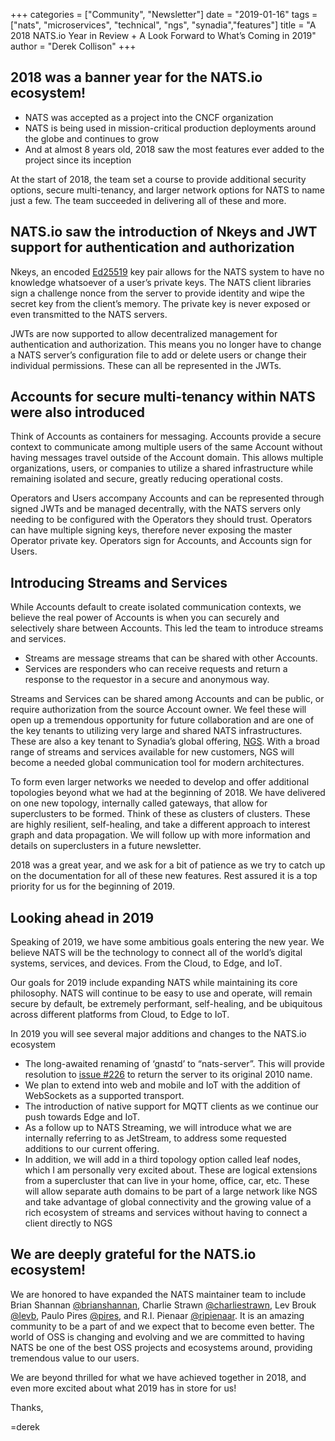 +++
categories = ["Community", "Newsletter"]
date = "2019-01-16"
tags = ["nats", "microservices", "technical", "ngs", "synadia","features"]
title = "A 2018 NATS.io Year in Review + A Look Forward to What’s Coming in 2019"
author = "Derek Collison"
+++
## 2018 was a banner year for the NATS.io ecosystem!
  * NATS was accepted as a project into the CNCF organization
  * NATS is being used in mission-critical production deployments around the globe and continues to grow
  * And at almost 8 years old, 2018 saw the most features ever added to the project since its inception

At the start of 2018, the team set a course to provide additional security options, secure multi-tenancy, and larger network options for NATS to name just a few. The team succeeded in delivering all of these and more.

## NATS.io saw the introduction of Nkeys and JWT support for authentication and authorization
Nkeys, an encoded [Ed25519](https://ed25519.cr.yp.to/) key pair allows for the NATS system to have no knowledge whatsoever of a user’s private keys. The NATS client libraries sign a challenge nonce from the server to provide identity and wipe the secret key from the client’s memory. The private key is never exposed or even transmitted to the NATS servers.

JWTs are now supported to allow decentralized management for authentication and authorization. This means you no longer have to change a NATS server’s configuration file to add or delete users or change their individual permissions. These can all be represented in the JWTs.
 
## Accounts for secure multi-tenancy within NATS were also introduced
Think of Accounts as containers for messaging. Accounts provide a secure context to communicate among multiple users of the same Account without having messages travel outside of the Account domain. This allows multiple organizations, users, or companies to utilize a shared infrastructure while remaining isolated and secure, greatly reducing operational costs.

Operators and Users accompany Accounts and can be represented through signed JWTs and be managed decentrally, with the NATS servers only needing to be configured with the Operators they should trust. Operators can have multiple signing keys, therefore never exposing the master Operator private key. Operators sign for Accounts, and Accounts sign for Users.

## Introducing Streams and Services
While Accounts default to create isolated communication contexts, we believe the real power of Accounts is when you can securely and selectively share between Accounts. This led the team to introduce streams and services.

  * Streams are message streams that can be shared with other Accounts.
  * Services are responders who can receive requests and return a response to the requestor in a secure and anonymous way.

Streams and Services can be shared among Accounts and can be public, or require authorization from the source Account owner. We feel these will open up a tremendous opportunity for future collaboration and are one of the key tenants to utilizing very large and shared NATS infrastructures. These are also a key tenant to Synadia’s global offering, [NGS](https://synadia.com/ngs). With a broad range of streams and services available for new customers, NGS will become a needed global communication tool for modern architectures.

To form even larger networks we needed to develop and offer additional topologies beyond what we had at the beginning of 2018. We have delivered on one new topology, internally called gateways, that allow for superclusters to be formed. Think of these as clusters of clusters. These are highly resilient, self-healing, and take a different approach to interest graph and data propagation. We will follow up with more information and details on superclusters in a future newsletter.

2018 was a great year, and we ask for a bit of patience as we try to catch up on the documentation for all of these new features. Rest assured it is a top priority for us for the beginning of 2019.
 
## Looking ahead in 2019
Speaking of 2019, we have some ambitious goals entering the new year. We believe NATS will be the technology to connect all of the world’s digital systems, services, and devices. From the Cloud, to Edge, and IoT.

Our goals for 2019 include expanding NATS while maintaining its core philosophy. NATS will continue to be easy to use and operate, will remain secure by default, be extremely performant, self-healing, and be ubiquitous across different platforms from Cloud, to Edge to IoT.
 
In 2019 you will see several major additions and changes to the NATS.io ecosystem

  * The long-awaited renaming of ‘gnastd’ to “nats-server”. This will provide resolution to [issue #226](https://github.com/nats-io/gnastd/issues/226) to return the server to its original 2010 name.
  * We plan to extend into web and mobile and IoT with the addition of WebSockets as a supported transport.
  * The introduction of native support for MQTT clients as we continue our push towards Edge and IoT.
  * As a follow up to NATS Streaming, we will introduce what we are internally referring to as JetStream, to address some requested additions to our current offering.
  * In addition, we will add in a third topology option called leaf nodes, which I am personally very excited about. These are logical extensions from a supercluster that can live in your home, office, car, etc. These will allow separate auth domains to be part of a large network like NGS and take advantage of global connectivity and the growing value of a rich ecosystem of streams and services without having to connect a client directly to NGS

## We are deeply grateful for the NATS.io ecosystem!
We are honored to have expanded the NATS maintainer team to include Brian Shannan [@brianshannan](https://github.com/brianshannan), Charlie Strawn [@charliestrawn](https://github.com/charliestrawn), Lev Brouk [@levb](https://github.com/levb), Paulo Pires [@pires](https://github.com/pires), and R.I. Pienaar [@ripienaar](https://github.com/ripienaar).  It is an amazing community to be a part of and we expect that to become even better. The world of OSS is changing and evolving and we are committed to having NATS be one of the best OSS projects and ecosystems around, providing tremendous value to our users.

We are beyond thrilled for what we have achieved together in 2018, and even more excited about what 2019 has in store for us!




Thanks,

=derek

